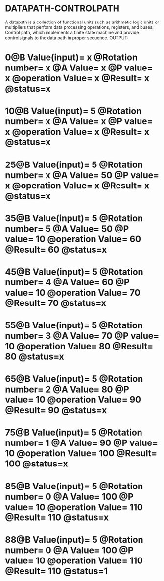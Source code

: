 # DATAPATH-CONTROLPATH
A datapath is a collection of functional units such as arithmetic logic units or multipliers that perform data processing operations, registers, and buses. 
Control path, which implements a finite state machine and provide controlsignals to the data path in proper sequence.
OUTPUT:

#        0@B Value(input)=         x  @Rotation number=         x @A Value=         x  @P value=         x @operation Value=         x  @Result=         x @status=x
#        10@B Value(input)=         5  @Rotation number=         x @A Value=         x  @P value=         x @operation Value=         x  @Result=         x @status=x
#        25@B Value(input)=         5  @Rotation number=         x @A Value=        50  @P value=         x @operation Value=         x  @Result=         x @status=x
#        35@B Value(input)=         5  @Rotation number=         5 @A Value=        50  @P value=        10 @operation Value=        60  @Result=        60 @status=x
#        45@B Value(input)=         5  @Rotation number=         4 @A Value=        60  @P value=        10 @operation Value=        70  @Result=        70 @status=x
#        55@B Value(input)=         5  @Rotation number=         3 @A Value=        70  @P value=        10 @operation Value=        80  @Result=        80 @status=x
#        65@B Value(input)=         5  @Rotation number=         2 @A Value=        80  @P value=        10 @operation Value=        90  @Result=        90 @status=x
#        75@B Value(input)=         5  @Rotation number=         1 @A Value=        90  @P value=        10 @operation Value=       100  @Result=       100 @status=x
#        85@B Value(input)=         5  @Rotation number=         0 @A Value=       100  @P value=        10 @operation Value=       110  @Result=       110 @status=x
#        88@B Value(input)=         5  @Rotation number=         0 @A Value=       100  @P value=        10 @operation Value=       110  @Result=       110 @status=1
